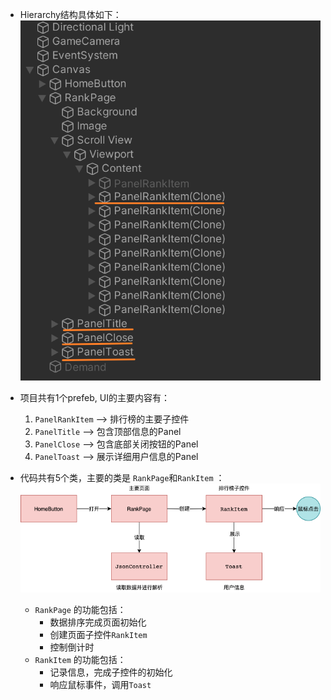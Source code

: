 - Hierarchy结构具体如下：  
![逻辑](./img/2.png)


- 项目共有1个prefeb, UI的主要内容有：  
   1. `PanelRankItem` --> 排行榜的主要子控件  
   2. `PanelTitle` --> 包含顶部信息的Panel
   2. `PanelClose` --> 包含底部关闭按钮的Panel
   3. `PanelToast` --> 展示详细用户信息的Panel

- 代码共有5个类，主要的类是 `RankPage`和`RankItem` ：  
![逻辑](./img/1.png)  

   - `RankPage` 的功能包括： 
      - 数据排序完成页面初始化
      - 创建页面子控件`RankItem`
      - 控制倒计时
   - `RankItem` 的功能包括： 
      - 记录信息，完成子控件的初始化
      - 响应鼠标事件，调用`Toast`